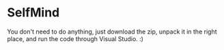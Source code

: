 # SelfMind
You don't need to do anything, just download the zip, unpack it in the right place, and run the code through Visual Studio. :)
